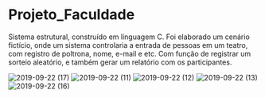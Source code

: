 # Projeto_Faculdade

Sistema estrutural, construído em linguagem C.
Foi elaborado um cenário fictício, onde um sistema controlaria a entrada de pessoas em um teatro, com registro de poltrona, nome, e-mail e etc. Com função de registrar um sorteio aleatório, e também gerar um relatório com os participantes.


![2019-09-22 (17)](https://user-images.githubusercontent.com/48067972/65394864-0fecea00-dd69-11e9-9476-eff66fb30681.png)
![2019-09-22 (11)](https://user-images.githubusercontent.com/48067972/65394865-0fecea00-dd69-11e9-9ef5-bc6a59f619ef.png)
![2019-09-22 (12)](https://user-images.githubusercontent.com/48067972/65394866-10858080-dd69-11e9-8d7a-26128ea5db3e.png)
![2019-09-22 (13)](https://user-images.githubusercontent.com/48067972/65394867-10858080-dd69-11e9-9fe1-3d9be0ee60d1.png)
![2019-09-22 (16)](https://user-images.githubusercontent.com/48067972/65394868-10858080-dd69-11e9-87c9-c55f0c3610cc.png)


